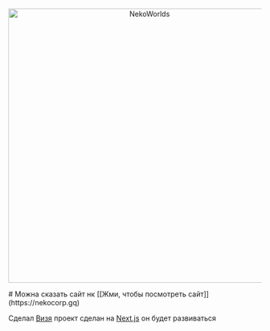 <div align="center">
	<br />
	<p>
		<a href="https://nekocorp.gq"><img src="https://i.ibb.co/wwWCHbG/Neko-Worlds.png" width="546" alt="NekoWorlds" /></a>
	<br />
	<p>
</div>
# Можна сказать сайт нк
 [[Жми, чтобы посмотреть сайт]](https://nekocorp.gq)

Сделал [Визя](https://t.me/wesleezz) проект сделан на [Next.js](https://nextjs.org) он будет развиваться
